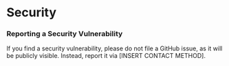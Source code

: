 # Security

### Reporting a Security Vulnerability

If you find a security vulnerability, please do not file a GitHub issue, as it will be publicly visible. Instead, report it via [INSERT CONTACT METHOD].
